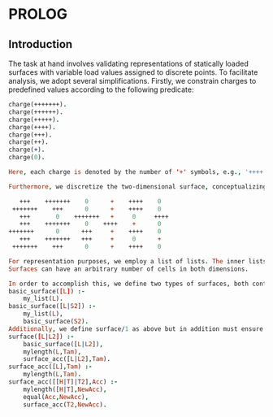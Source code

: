 # PROLOG
## Introduction

The task at hand involves validating representations of statically loaded surfaces with variable load values assigned to discrete points. To facilitate analysis, we adopt several simplifications. Firstly, we constrain charges to predefined values according to the following predicate:

```prolog
charge(+++++++).
charge(++++++).
charge(+++++).
charge(++++).
charge(+++).
charge(++).
charge(+).
charge(0).

Here, each charge is denoted by the number of '+' symbols, e.g., '++++' signifies a charge of four units.

Furthermore, we discretize the two-dimensional surface, conceptualizing it as a grid of cells where each cell can hold one of the predefined charge values. An illustrative example of such a surface is:

   +++    +++++++    0      +    ++++    0
 +++++++    +++      0      +    ++++    0
   +++       0    +++++++   +     0     ++++
   +++    +++++++    0    ++++    +      0
+++++++      0      +++     +    ++++    0
   +++    +++++++   +++     +     0      +
 +++++++    +++      0      +    ++++    0

For representation purposes, we employ a list of lists. The inner lists delineate cells horizontally, while the outer list groups cells by rows, with each element representing a load value. Thus, the above surface is structured as follows:
Surfaces can have an arbitrary number of cells in both dimensions.

In order to accomplish this, we define two types of surfaces, both containing load values. We establish basic_surface/1 which must consist of at least one line, with each line containing at least one cell. It is defined by:
basic_surface([L]) :-
    my_list(L).
basic_surface([L|S2]) :-
    my_list(L),
    basic_surface(S2).
Additionally, we define surface/1 as above but in addition must ensure that all lines possess the same number of cells. It is defined by:
surface([L|L2]) :-
    basic_surface([L|L2]),
    mylength(L,Tam),
    surface_acc([L|L2],Tam).
surface_acc([L],Tam) :-
    mylength(L,Tam).
surface_acc([[H|T]|T2],Acc) :-
    mylength([H|T],NewAcc),
    equal(Acc,NewAcc),
    surface_acc(T2,NewAcc).

